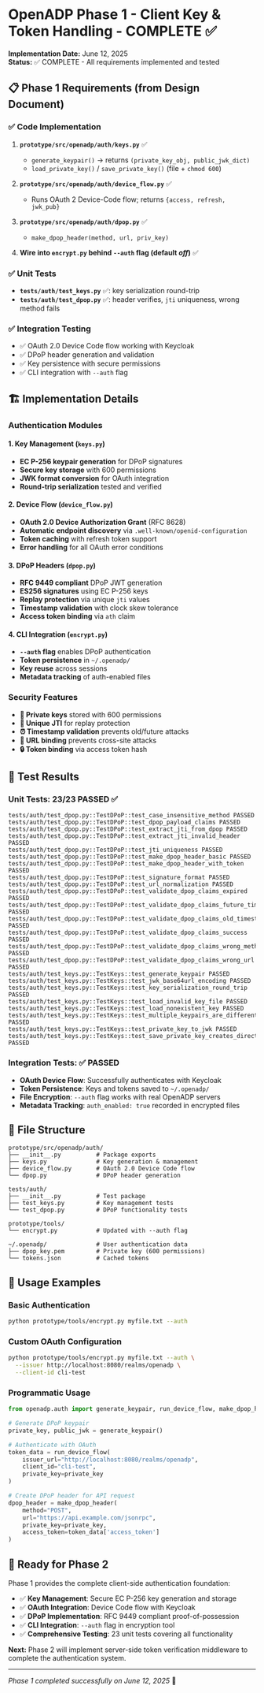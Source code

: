 # OpenADP Phase 1 - Client Key & Token Handling - COMPLETE ✅

**Implementation Date:** June 12, 2025  
**Status:** ✅ COMPLETE - All requirements implemented and tested

## 📋 Phase 1 Requirements (from Design Document)

### ✅ Code Implementation

1. **`prototype/src/openadp/auth/keys.py`** ✅
   - `generate_keypair()` → returns `(private_key_obj, public_jwk_dict)`
   - `load_private_key()` / `save_private_key()` (file + `chmod 600`)

2. **`prototype/src/openadp/auth/device_flow.py`** ✅
   - Runs OAuth 2 Device-Code flow; returns `{access, refresh, jwk_pub}`

3. **`prototype/src/openadp/auth/dpop.py`** ✅
   - `make_dpop_header(method, url, priv_key)`

4. **Wire into `encrypt.py` behind `--auth` flag (default *off*)** ✅

### ✅ Unit Tests

- **`tests/auth/test_keys.py`** ✅: key serialization round-trip
- **`tests/auth/test_dpop.py`** ✅: header verifies, `jti` uniqueness, wrong method fails

### ✅ Integration Testing

- ✅ OAuth 2.0 Device Code flow working with Keycloak
- ✅ DPoP header generation and validation
- ✅ Key persistence with secure permissions
- ✅ CLI integration with `--auth` flag

## 🏗️ Implementation Details

### Authentication Modules

#### 1. Key Management (`keys.py`)
- **EC P-256 keypair generation** for DPoP signatures
- **Secure key storage** with 600 permissions
- **JWK format conversion** for OAuth integration
- **Round-trip serialization** tested and verified

#### 2. Device Flow (`device_flow.py`)
- **OAuth 2.0 Device Authorization Grant** (RFC 8628)
- **Automatic endpoint discovery** via `.well-known/openid-configuration`
- **Token caching** with refresh token support
- **Error handling** for all OAuth error conditions

#### 3. DPoP Headers (`dpop.py`)
- **RFC 9449 compliant** DPoP JWT generation
- **ES256 signatures** using EC P-256 keys
- **Replay protection** via unique `jti` values
- **Timestamp validation** with clock skew tolerance
- **Access token binding** via `ath` claim

#### 4. CLI Integration (`encrypt.py`)
- **`--auth` flag** enables DPoP authentication
- **Token persistence** in `~/.openadp/`
- **Key reuse** across sessions
- **Metadata tracking** of auth-enabled files

### Security Features

- **🔐 Private keys** stored with 600 permissions
- **🔄 Unique JTI** for replay protection  
- **⏰ Timestamp validation** prevents old/future attacks
- **🔗 URL binding** prevents cross-site attacks
- **🔒 Token binding** via access token hash

## 🧪 Test Results

### Unit Tests: 23/23 PASSED ✅

```
tests/auth/test_dpop.py::TestDPoP::test_case_insensitive_method PASSED
tests/auth/test_dpop.py::TestDPoP::test_dpop_payload_claims PASSED
tests/auth/test_dpop.py::TestDPoP::test_extract_jti_from_dpop PASSED
tests/auth/test_dpop.py::TestDPoP::test_extract_jti_invalid_header PASSED
tests/auth/test_dpop.py::TestDPoP::test_jti_uniqueness PASSED
tests/auth/test_dpop.py::TestDPoP::test_make_dpop_header_basic PASSED
tests/auth/test_dpop.py::TestDPoP::test_make_dpop_header_with_token PASSED
tests/auth/test_dpop.py::TestDPoP::test_signature_format PASSED
tests/auth/test_dpop.py::TestDPoP::test_url_normalization PASSED
tests/auth/test_dpop.py::TestDPoP::test_validate_dpop_claims_expired PASSED
tests/auth/test_dpop.py::TestDPoP::test_validate_dpop_claims_future_timestamp PASSED
tests/auth/test_dpop.py::TestDPoP::test_validate_dpop_claims_old_timestamp PASSED
tests/auth/test_dpop.py::TestDPoP::test_validate_dpop_claims_success PASSED
tests/auth/test_dpop.py::TestDPoP::test_validate_dpop_claims_wrong_method PASSED
tests/auth/test_dpop.py::TestDPoP::test_validate_dpop_claims_wrong_url PASSED
tests/auth/test_keys.py::TestKeys::test_generate_keypair PASSED
tests/auth/test_keys.py::TestKeys::test_jwk_base64url_encoding PASSED
tests/auth/test_keys.py::TestKeys::test_key_serialization_round_trip PASSED
tests/auth/test_keys.py::TestKeys::test_load_invalid_key_file PASSED
tests/auth/test_keys.py::TestKeys::test_load_nonexistent_key PASSED
tests/auth/test_keys.py::TestKeys::test_multiple_keypairs_are_different PASSED
tests/auth/test_keys.py::TestKeys::test_private_key_to_jwk PASSED
tests/auth/test_keys.py::TestKeys::test_save_private_key_creates_directory PASSED
```

### Integration Tests: ✅ PASSED

- **OAuth Device Flow**: Successfully authenticates with Keycloak
- **Token Persistence**: Keys and tokens saved to `~/.openadp/`
- **File Encryption**: `--auth` flag works with real OpenADP servers
- **Metadata Tracking**: `auth_enabled: true` recorded in encrypted files

## 📁 File Structure

```
prototype/src/openadp/auth/
├── __init__.py          # Package exports
├── keys.py              # Key generation & management
├── device_flow.py       # OAuth 2.0 Device Code flow
└── dpop.py              # DPoP header generation

tests/auth/
├── __init__.py          # Test package
├── test_keys.py         # Key management tests
└── test_dpop.py         # DPoP functionality tests

prototype/tools/
└── encrypt.py           # Updated with --auth flag

~/.openadp/              # User authentication data
├── dpop_key.pem         # Private key (600 permissions)
└── tokens.json          # Cached tokens
```

## 🔄 Usage Examples

### Basic Authentication
```bash
python prototype/tools/encrypt.py myfile.txt --auth
```

### Custom OAuth Configuration
```bash
python prototype/tools/encrypt.py myfile.txt --auth \
  --issuer http://localhost:8080/realms/openadp \
  --client-id cli-test
```

### Programmatic Usage
```python
from openadp.auth import generate_keypair, run_device_flow, make_dpop_header

# Generate DPoP keypair
private_key, public_jwk = generate_keypair()

# Authenticate with OAuth
token_data = run_device_flow(
    issuer_url="http://localhost:8080/realms/openadp",
    client_id="cli-test",
    private_key=private_key
)

# Create DPoP header for API request
dpop_header = make_dpop_header(
    method="POST",
    url="https://api.example.com/jsonrpc",
    private_key=private_key,
    access_token=token_data['access_token']
)
```

## 🚀 Ready for Phase 2

Phase 1 provides the complete client-side authentication foundation:

- ✅ **Key Management**: Secure EC P-256 key generation and storage
- ✅ **OAuth Integration**: Device Code flow with Keycloak
- ✅ **DPoP Implementation**: RFC 9449 compliant proof-of-possession
- ✅ **CLI Integration**: `--auth` flag in encryption tool
- ✅ **Comprehensive Testing**: 23 unit tests covering all functionality

**Next:** Phase 2 will implement server-side token verification middleware to complete the authentication system.

---

*Phase 1 completed successfully on June 12, 2025* 🎉 
